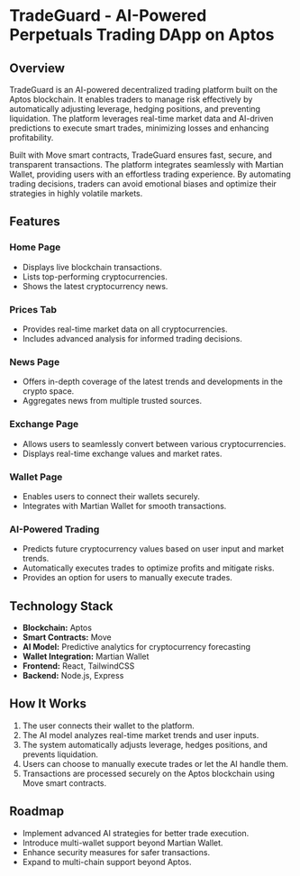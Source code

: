 # TradeGuard - AI-Powered Perpetuals Trading DApp on Aptos

## Overview

TradeGuard is an AI-powered decentralized trading platform built on the Aptos blockchain. It enables traders to manage risk effectively by automatically adjusting leverage, hedging positions, and preventing liquidation. The platform leverages real-time market data and AI-driven predictions to execute smart trades, minimizing losses and enhancing profitability.

Built with Move smart contracts, TradeGuard ensures fast, secure, and transparent transactions. The platform integrates seamlessly with Martian Wallet, providing users with an effortless trading experience. By automating trading decisions, traders can avoid emotional biases and optimize their strategies in highly volatile markets.

## Features

### Home Page
- Displays live blockchain transactions.
- Lists top-performing cryptocurrencies.
- Shows the latest cryptocurrency news.

### Prices Tab
- Provides real-time market data on all cryptocurrencies.
- Includes advanced analysis for informed trading decisions.

### News Page
- Offers in-depth coverage of the latest trends and developments in the crypto space.
- Aggregates news from multiple trusted sources.

### Exchange Page
- Allows users to seamlessly convert between various cryptocurrencies.
- Displays real-time exchange values and market rates.

### Wallet Page
- Enables users to connect their wallets securely.
- Integrates with Martian Wallet for smooth transactions.

### AI-Powered Trading
- Predicts future cryptocurrency values based on user input and market trends.
- Automatically executes trades to optimize profits and mitigate risks.
- Provides an option for users to manually execute trades.

## Technology Stack

- **Blockchain:** Aptos
- **Smart Contracts:** Move
- **AI Model:** Predictive analytics for cryptocurrency forecasting
- **Wallet Integration:** Martian Wallet
- **Frontend:** React, TailwindCSS
- **Backend:** Node.js, Express

## How It Works

1. The user connects their wallet to the platform.
2. The AI model analyzes real-time market trends and user inputs.
3. The system automatically adjusts leverage, hedges positions, and prevents liquidation.
4. Users can choose to manually execute trades or let the AI handle them.
5. Transactions are processed securely on the Aptos blockchain using Move smart contracts.

## Roadmap

- Implement advanced AI strategies for better trade execution.
- Introduce multi-wallet support beyond Martian Wallet.
- Enhance security measures for safer transactions.
- Expand to multi-chain support beyond Aptos.
